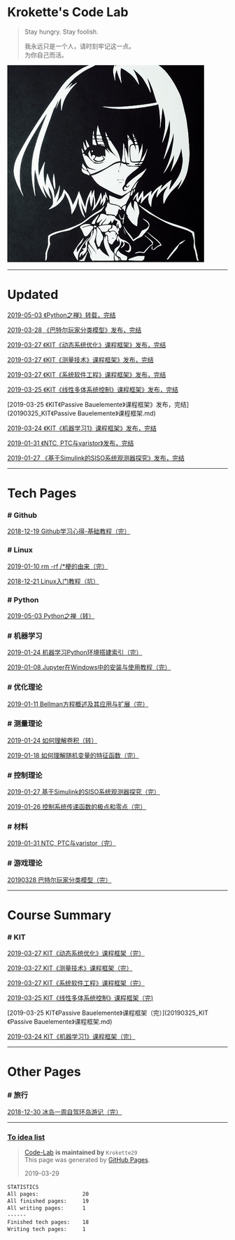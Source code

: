 # Krokette's Code Lab  
> Stay hungry. Stay foolish.  
> 
> 我永远只是一个人，请时刻牢记这一点。  
> 为你自己而活。

![](Pictures/Main/Surface.jpg)  

----------

# Updated
[2019-05-03 《Python之禅》转载，完结](20190503_Python之禅.md)

[2019-03-28 《巴特尔玩家分类模型》发布，完结](20190328_巴特尔玩家分类模型.md)

[2019-03-27 《KIT《动态系统优化》课程框架》发布，完结](20190327_KIT《动态系统优化》课程框架.md)

[2019-03-27 《KIT《测量技术》课程框架》发布，完结](20190327_KIT《测量技术》课程框架.md)

[2019-03-27 《KIT《系统软件工程》课程框架》发布，完结](20190327_KIT《系统软件工程》课程框架.md)

[2019-03-25 《KIT《线性多体系统控制》课程框架》发布，完结](20190325_KIT《线性多体系统控制》课程框架.md)

[2019-03-25 《KIT《Passive Bauelemente》课程框架》发布，完结](20190325_KIT《Passive Bauelemente》课程框架.md)

[2019-03-24 《KIT《机器学习1》课程框架》发布，完结](20190324_KIT《机器学习1》课程框架.md)

[2019-01-31 《NTC, PTC与varistor》发布，完结](20190131_NTC,PTC与varistor.md)

[2019-01-27 《基于Simulink的SISO系统观测器探究》发布，完结](20190127_基于Simulink的SISO系统观测器探究.md)

----------

# Tech Pages

### # Github
[2018-12-19 Github学习心得-基础教程（完）](20181219_Github学习心得-基础教程.md)

### # Linux
[2019-01-10 rm -rf /*梗的由来（完）](20190103_rm-rf杆星梗的由来.md)

[2018-12-21 Linux入门教程（坑）](20181221_Linux入门教程.md)

### # Python
[2019-05-03 Python之禅（转）](20190503_Python之禅.md)

### # 机器学习
[2019-01-24 机器学习Python环境搭建索引（完）](20190124_机器学习Python环境搭建索引)

[2019-01-08 Jupyter在Windows中的安装与使用教程（完）](20190108_Jupyter在Windows中的安装与使用教程.md)

### # 优化理论
[2019-01-11 Bellman方程概述及其应用与扩展（完）](20190111_Bellman方程概述及其应用与扩展.md)

### # 测量理论
[2019-01-24 如何理解卷积（转）](20190124_如何理解卷积.md)

[2019-01-18 如何理解随机变量的特征函数（完）](20190118_如何理解随机变量的特征函数.md)

### # 控制理论
[2019-01-27 基于Simulink的SISO系统观测器探究（完）](20190127_基于Simulink的SISO系统观测器探究.md)

[2019-01-26 控制系统传递函数的极点和零点（完）](20190126_控制系统传递函数的极点和零点.md)

### # 材料
[2019-01-31 NTC, PTC与varistor（完）](20190131_NTC,,PTC与varistor.md)

### # 游戏理论
[20190328 巴特尔玩家分类模型（完）](20190328_巴特尔玩家分类模型.md)

----------

# Course Summary

### # KIT
[2019-03-27 KIT《动态系统优化》课程框架（完）](20190327_KIT《动态系统优化》课程框架.md)

[2019-03-27 KIT《测量技术》课程框架（完）](20190327_KIT《测量技术》课程框架.md)

[2019-03-27 KIT《系统软件工程》课程框架（完）](20190327_KIT《系统软件工程》课程框架.md)

[2019-03-25 KIT《线性多体系统控制》课程框架（完)](20190325_KIT《线性多体系统控制》课程框架.md)

[2019-03-25 KIT《Passive Bauelemente》课程框架（完）](20190325_KIT《Passive Bauelemente》课程框架.md)

[2019-03-24 KIT《机器学习1》课程框架（完）](20190324_KIT《机器学习1》课程框架.md)

----------

# Other Pages

### # 旅行
[2018-12-30 冰岛一周自驾环岛游记（完）](20181230_冰岛一周自驾环岛游记.md)

----------

### [To idea list](NewIdeas.md)

> [Code-Lab](https://github.com/Krokette29/Code-Lab) **is maintained by** `Krokette29`  
> This page was generated by [GitHub Pages](https://pages.github.com/).  
> 
> 2019-03-29  

	STATISTICS
	All pages:              20
	All finished pages:     19
	All writing pages:      1
	------
	Finished tech pages:    18
	Writing tech pages:     1
